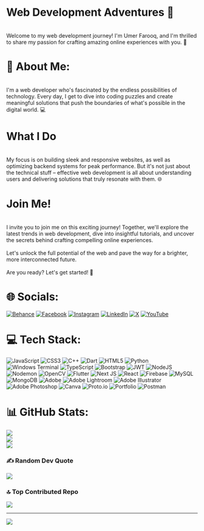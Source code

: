 # Web Development Adventures 🚀

<br>Welcome to my web development journey! I'm Umer Farooq, and I'm thrilled to share my passion for crafting amazing online experiences with you. 🌟<be>

# 💫 About Me:

<br>I'm a web developer who's fascinated by the endless possibilities of technology. Every day, I get to dive into coding puzzles and create meaningful solutions that push the boundaries of what's possible in the digital world. 💻<be>

# What I Do

<br>My focus is on building sleek and responsive websites, as well as optimizing backend systems for peak performance. But it's not just about the technical stuff – effective web development is all about understanding users and delivering solutions that truly resonate with them. 🌐<be>

# Join Me!

<br>I invite you to join me on this exciting journey! Together, we'll explore the latest trends in web development, dive into insightful tutorials, and uncover the secrets behind crafting compelling online experiences.<br><br>Let's unlock the full potential of the web and pave the way for a brighter, more interconnected future. <br><br>Are you ready? Let's get started! 🚀<br>

# 🌐 Socials:

[![Behance](https://img.shields.io/badge/Behance-1769ff?logo=behance&logoColor=white)](https://behance.net/umerfarooq69) [![Facebook](https://img.shields.io/badge/Facebook-%231877F2.svg?logo=Facebook&logoColor=white)](https://facebook.com/umer.farooq.5349/) [![Instagram](https://img.shields.io/badge/Instagram-%23E4405F.svg?logo=Instagram&logoColor=white)](https://instagram.com/umer_faro_oq) [![LinkedIn](https://img.shields.io/badge/LinkedIn-%230077B5.svg?logo=linkedin&logoColor=white)](https://linkedin.com/in/umer-farooq-expert-graphic-designer-and-web-developer/) [![X](https://img.shields.io/badge/X-black.svg?logo=X&logoColor=white)](https://x.com/Umer_faro_oq) [![YouTube](https://img.shields.io/badge/YouTube-%23FF0000.svg?logo=YouTube&logoColor=white)](https://youtube.com/@@umer_faro_oq)

# 💻 Tech Stack:

![JavaScript](https://img.shields.io/badge/javascript-%23323330.svg?style=for-the-badge&logo=javascript&logoColor=%23F7DF1E) ![CSS3](https://img.shields.io/badge/css3-%231572B6.svg?style=for-the-badge&logo=css3&logoColor=white) ![C++](https://img.shields.io/badge/c++-%2300599C.svg?style=for-the-badge&logo=c%2B%2B&logoColor=white) ![Dart](https://img.shields.io/badge/dart-%230175C2.svg?style=for-the-badge&logo=dart&logoColor=white) ![HTML5](https://img.shields.io/badge/html5-%23E34F26.svg?style=for-the-badge&logo=html5&logoColor=white) ![Python](https://img.shields.io/badge/python-3670A0?style=for-the-badge&logo=python&logoColor=ffdd54) ![Windows Terminal](https://img.shields.io/badge/Windows%20Terminal-%234D4D4D.svg?style=for-the-badge&logo=windows-terminal&logoColor=white) ![TypeScript](https://img.shields.io/badge/typescript-%23007ACC.svg?style=for-the-badge&logo=typescript&logoColor=white) ![Bootstrap](https://img.shields.io/badge/bootstrap-%238511FA.svg?style=for-the-badge&logo=bootstrap&logoColor=white) ![JWT](https://img.shields.io/badge/JWT-black?style=for-the-badge&logo=JSON%20web%20tokens) ![NodeJS](https://img.shields.io/badge/node.js-6DA55F?style=for-the-badge&logo=node.js&logoColor=white) ![Nodemon](https://img.shields.io/badge/NODEMON-%23323330.svg?style=for-the-badge&logo=nodemon&logoColor=%BBDEAD) ![OpenCV](https://img.shields.io/badge/opencv-%23white.svg?style=for-the-badge&logo=opencv&logoColor=white) ![Flutter](https://img.shields.io/badge/Flutter-%2302569B.svg?style=for-the-badge&logo=Flutter&logoColor=white) ![Next JS](https://img.shields.io/badge/Next-black?style=for-the-badge&logo=next.js&logoColor=white) ![React](https://img.shields.io/badge/react-%2320232a.svg?style=for-the-badge&logo=react&logoColor=%2361DAFB) ![Firebase](https://img.shields.io/badge/Firebase-039BE5?style=for-the-badge&logo=Firebase&logoColor=white) ![MySQL](https://img.shields.io/badge/mysql-%2300000f.svg?style=for-the-badge&logo=mysql&logoColor=white) ![MongoDB](https://img.shields.io/badge/MongoDB-%234ea94b.svg?style=for-the-badge&logo=mongodb&logoColor=white) ![Adobe](https://img.shields.io/badge/adobe-%23FF0000.svg?style=for-the-badge&logo=adobe&logoColor=white) ![Adobe Lightroom](https://img.shields.io/badge/Adobe%20Lightroom-31A8FF.svg?style=for-the-badge&logo=Adobe%20Lightroom&logoColor=white) ![Adobe Illustrator](https://img.shields.io/badge/adobe%20illustrator-%23FF9A00.svg?style=for-the-badge&logo=adobe%20illustrator&logoColor=white) ![Adobe Photoshop](https://img.shields.io/badge/adobe%20photoshop-%2331A8FF.svg?style=for-the-badge&logo=adobe%20photoshop&logoColor=white) ![Canva](https://img.shields.io/badge/Canva-%2300C4CC.svg?style=for-the-badge&logo=Canva&logoColor=white) ![Proto.io](https://img.shields.io/badge/Proto.io-161637?style=for-the-badge&logo=proto.io&logoColor=00e5ff) ![Portfolio](https://img.shields.io/badge/Portfolio-%23000000.svg?style=for-the-badge&logo=firefox&logoColor=#FF7139) ![Postman](https://img.shields.io/badge/Postman-FF6C37?style=for-the-badge&logo=postman&logoColor=white)

# 📊 GitHub Stats:

![](https://github-readme-stats.vercel.app/api?username=umerfarooq5349&theme=dark&hide_border=true&include_all_commits=true&count_private=false)<br/>
![](https://github-readme-streak-stats.herokuapp.com/?user=umerfarooq5349&theme=dark&hide_border=true)<br/>
![](https://github-readme-stats.vercel.app/api/top-langs/?username=umerfarooq5349&theme=dark&hide_border=true&include_all_commits=true&count_private=false&layout=compact)

### ✍️ Random Dev Quote

![](https://quotes-github-readme.vercel.app/api?type=horizontal&theme=radical)

### 🔝 Top Contributed Repo

![](https://github-contributor-stats.vercel.app/api?username=umerfarooq5349&limit=5&theme=dracula&combine_all_yearly_contributions=true)

---

[![](https://visitcount.itsvg.in/api?id=umerfarooq5349&icon=1&color=4)](https://visitcount.itsvg.in)

<!-- Proudly created with GPRM ( https://gprm.itsvg.in ) -->
